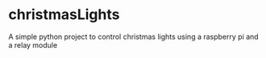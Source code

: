 # christmasLights
A simple python project to control christmas lights using a raspberry pi and a relay module
